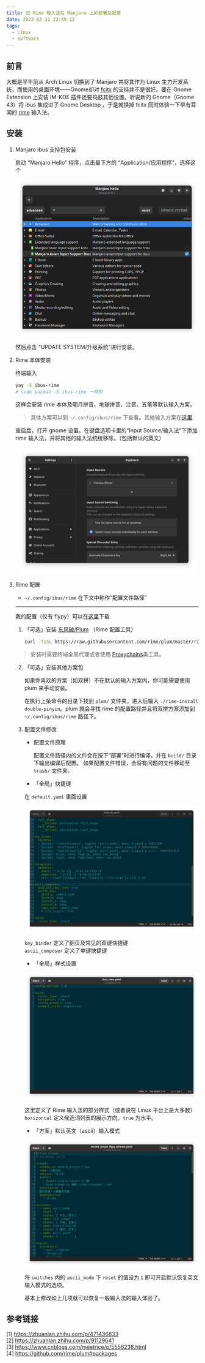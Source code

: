 ```yaml
---
title: 记 Rime 输入法在 Manjaro 上的部署及配置
date: 2023-03-31 23:49:12
tags: 
  - Linux
  - Software
---
```


## 前言

大概是半年前从 Arch Linux 切换到了 Manjaro 并将其作为 Linux 主力开发系统，而使用的桌面环境——Gnome却对 [fcitx](https://fcitx-im.org/wiki/Fcitx/zh-hans) 的支持并不是很好。要在 Gnome Extension 上安装 IM-KDE 插件还要捣鼓其他设置。听说新的 Gnome（Gnome 43）将 ibus 集成进了 Gnome Desktop ，于是就换掉 fcitx 同时体验一下早有耳闻的 [rime](https://rime.im/) 输入法。

## 安装

1. Manjaro ibus 支持包安装

    启动 “Manjaro Hello” 程序，点击最下方的 “Application/应用程序”，选择这个

    ![manjaro-hello-install](./%E8%AE%B0-Rime-%E8%BE%93%E5%85%A5%E6%B3%95%E5%9C%A8-Manjaro-%E4%B8%8A%E7%9A%84%E9%83%A8%E7%BD%B2%E5%8F%8A%E9%85%8D%E7%BD%AE/manjaro-hello-install.png)

    然后点击 “UPDATE SYSTEM/升级系统”进行安装。

2. Rime 本体安装

    终端输入

    ```bash
    yay -S ibus-rime
    # sudo pacman -S ibus-rime 一样的

    ```

    这样会安装 rime 本体及朙月拼音、地球拼音、注音、五笔等默认输入方案。

    > 具体方案可以到 `~/.config/ibus/rime` 下查看。其他输入方案在[这里](https://github.com/rime/plum#packages)

    重启后，打开 gnome 设置。在键盘选项卡里的“Input Source/输入法”下添加 rime 输入法，并将其他的输入法统统移除。（包括默认的英文）

    <!-- ![manjaro-hello-install](./%E8%AE%B0-Rime-%E8%BE%93%E5%85%A5%E6%B3%95%E5%9C%A8-Manjaro-%E4%B8%8A%E7%9A%84%E9%83%A8%E7%BD%B2%E5%8F%8A%E9%85%8D%E7%BD%AE/add-im.png) -->

    ![manjaro-hello-install](./%E8%AE%B0-Rime-%E8%BE%93%E5%85%A5%E6%B3%95%E5%9C%A8-Manjaro-%E4%B8%8A%E7%9A%84%E9%83%A8%E7%BD%B2%E5%8F%8A%E9%85%8D%E7%BD%AE/keyboard-add.png)

3. Rime 配置

    - `~/.config/ibus/rime` 在下文中称作“配置文件路径”

    ---

    我的配置（仅有 flypy）可以在[这里](/%E8%AE%B0-Rime-%E8%BE%93%E5%85%A5%E6%B3%95%E5%9C%A8-Manjaro-%E4%B8%8A%E7%9A%84%E9%83%A8%E7%BD%B2%E5%8F%8A%E9%85%8D%E7%BD%AE/raw/rime-config.zip)下载

    1. 「可选」安装 [东风破/Plum](https://github.com/rime/plum) （Rime 配置工具）

        ```bash
        curl -fsSL https://raw.githubusercontent.com/rime/plum/master/rime-install | bash
        ```

    > 安装时需要终端全局代理或者使用 [Proxychains](https://github.com/haad/proxychains)类工具。

    2. 「可选」安装其他方案包

        如果你喜欢的方案（如双拼）不在默认的输入方案内，你可能需要使用 plum 来手动安装。

        在执行上条命令的目录下找到 `plum/` 文件夹，进入后输入 `./rime-install double-pinyin`。plum 就会寻找 rime 的配置路径并且将双拼方案添加到 `~/.config/ibus/rime` 路径下。

    3. 配置文件修改

        - 配置文件原理

            配置文件路径内的文件会在按下“部署”时进行编译，并在 `build/` 目录下输出编译后配置。
            如果配置文件错误，会将有问题的文件移动至 `trash/` 文件夹。

        - 「全局」快捷键

        在 `default.yaml` 里面设置

        ![kdb](./%E8%AE%B0-Rime-%E8%BE%93%E5%85%A5%E6%B3%95%E5%9C%A8-Manjaro-%E4%B8%8A%E7%9A%84%E9%83%A8%E7%BD%B2%E5%8F%8A%E9%85%8D%E7%BD%AE/kbd.png)

        `key_binder` 定义了翻页及常见的双键快捷键  
        `ascii_composer` 定义了单键快捷键

        - 「全局」样式设置

        ![rime](./%E8%AE%B0-Rime-%E8%BE%93%E5%85%A5%E6%B3%95%E5%9C%A8-Manjaro-%E4%B8%8A%E7%9A%84%E9%83%A8%E7%BD%B2%E5%8F%8A%E9%85%8D%E7%BD%AE/rime.png)

        这里定义了 Rime 输入法的部分样式（或者说在 Linux 平台上是大多数）  
        `horizontal` 定义候选词列表的展示方向。`true` 为水平。

        - 「方案」默认英文（ascii）输入模式

        ![double_pinyin](./%E8%AE%B0-Rime-%E8%BE%93%E5%85%A5%E6%B3%95%E5%9C%A8-Manjaro-%E4%B8%8A%E7%9A%84%E9%83%A8%E7%BD%B2%E5%8F%8A%E9%85%8D%E7%BD%AE/double_pinyin.png)

        将 `switches` 内的 `ascii_mode` 下 `reset` 的值设为 `1` 即可开启默认恢复英文输入模式的选项。

        基本上修改如上几项就可以恢复一般输入法的输入体验了。

## 参考链接

[1] <https://zhuanlan.zhihu.com/p/471436833>  
[2] <https://zhuanlan.zhihu.com/p/91129641>  
[3] <https://www.cnblogs.com/meetrice/p/5556238.html>  
[4] <https://github.com/rime/plum#packages>
